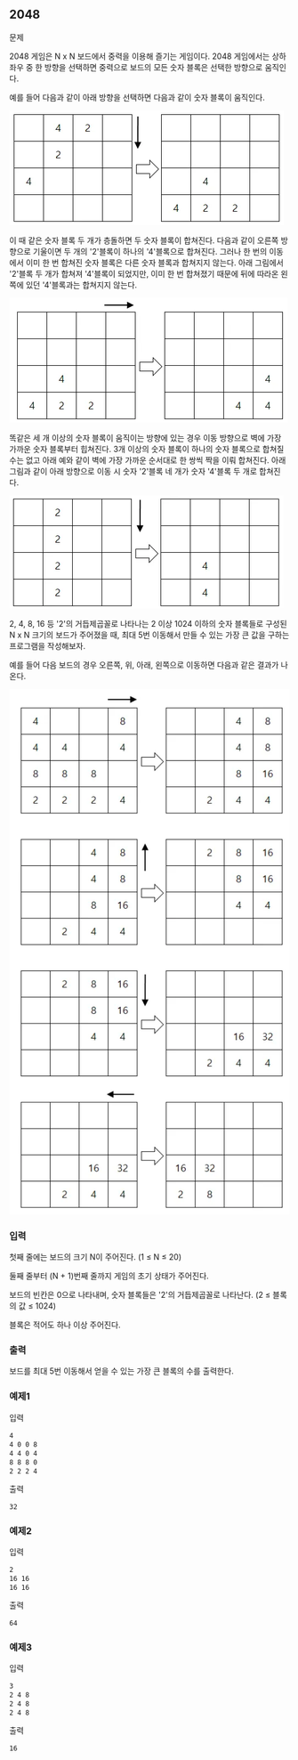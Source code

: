 ## 2048

문제


2048 게임은 N x N 보드에서 중력을 이용해 즐기는 게임이다. 2048 게임에서는 상하좌우 중 한 방향을 선택하면 중력으로 보드의 모든 숫자 블록은 선택한 방향으로 움직인다.



예를 들어 다음과 같이 아래 방향을 선택하면 다음과 같이 숫자 블록이 움직인다.

![그림01](fig_01.png)


이 때 같은 숫자 블록 두 개가 층돌하면 두 숫자 블록이 합쳐진다. 다음과 같이 오른쪽 방향으로 기울이면 두 개의 '2'블록이 하나의 '4'블록으로 합쳐진다. 그러나 한 번의 이동에서 이미 한 번 합쳐진 숫자 블록은 다른 숫자 블록과 합쳐지지 않는다. 아래 그림에서 '2'블록 두 개가 합쳐져 '4'블록이 되었지만, 이미 한 번 합쳐졌기 때문에 뒤에 따라온 왼쪽에 있던 '4'블록과는 합쳐지지 않는다.

![그림02](fig_02.png)


똑같은 세 개 이상의 숫자 블록이 움직이는 방향에 있는 경우 이동 방향으로 벽에 가장 가까운 숫자 블록부터 힙쳐진다. 3개 이상의 숫자 블록이 하나의 숫자 블록으로 합쳐질 수는 없고 아래 예와 같이 벽에 가장 가까운 순서대로 한 쌍씩 짝을 이뤄 합쳐진다. 아래 그림과 같이 아래 방향으로 이동 시 숫자 '2'블록 네 개가 숫자 '4'블록 두 개로 합쳐진다.

![그림03](fig_03.png)



2, 4, 8, 16 등 '2'의 거듭제곱꼴로 나타나는 2 이상 1024 이하의 숫자 블록들로 구성된 N x N 크기의 보드가 주어졌을 때, 최대 5번 이동해서 만들 수 있는 가장 큰 값을 구하는 프로그램을 작성해보자.



예를 들어 다음 보드의 경우 오른쪽, 위, 아래, 왼쪽으로 이동하면 다음과 같은 결과가 나온다.

![그림04](fig_04.png)



### 입력
첫째 줄에는 보드의 크기 N이 주어진다. (1 ≤ N ≤ 20)



둘째 줄부터 (N + 1)번째 줄까지 게임의 초기 상태가 주어진다.

보드의 빈칸은 0으로 나타내며, 숫자 블록들은 '2'의 거듭제곱꼴로 나타난다. (2 ≤ 블록의 값 ≤ 1024)



블록은 적어도 하나 이상 주어진다.​


### 출력
보드를 최대 5번 이동해서 얻을 수 있는 가장 큰 블록의 수를 출력한다.


### 예제1
입력
```
4
4 0 0 8
4 4 0 4
8 8 8 0
2 2 2 4
```

출력
```
32
```

### 예제2
입력
```
2
16 16
16 16
```

출력
```
64
```

### 예제3
입력
```
3
2 4 8
2 4 8
2 4 8
```

출력
```
16
```